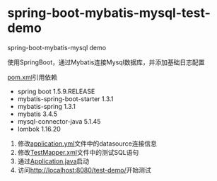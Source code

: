 # spring-boot-mybatis-mysql-test-demo
spring-boot-mybatis-mysql demo

使用SpringBoot，通过Mybatis连接Mysql数据库，并添加基础日志配置

[pom.xml](https://github.com/YuLaiZ/spring-boot-mybatis-mysql-test-demo/tree/master/pom.xml)引用依赖
- spring boot 1.5.9.RELEASE
- mybatis-spring-boot-starter 1.3.1
- mybatis-spring 1.3.1
- mybatis 3.4.5
- mysql-connector-java 5.1.45
- lombok 1.16.20

1. 修改[application.yml](https://github.com/YuLaiZ/spring-boot-mybatis-mysql-test-demo/tree/master/src/main/resources/application.yml)文件中的datasource连接信息
2. 修改[TestMapper.xml](https://github.com/YuLaiZ/spring-boot-mybatis-mysql-test-demo/tree/master/src/main/resources/mapper/TestMapper.xml)文件中的测试SQL语句
3. 通过[Application.java](https://github.com/YuLaiZ/spring-boot-mybatis-mysql-test-demo/blob/master/src/main/java/com/yulaiz/test/demo/web/Application.java)启动
3. 访问[http://localhost:8080/test-demo/](http://localhost:8080/test-demo/)开始测试
